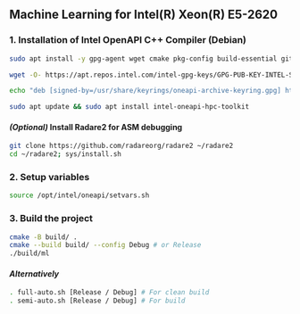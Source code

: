 ## Machine Learning for Intel(R) Xeon(R) E5-2620

### 1. Installation of Intel OpenAPI C++ Compiler (Debian)
```bash
sudo apt install -y gpg-agent wget cmake pkg-config build-essential git

wget -O- https://apt.repos.intel.com/intel-gpg-keys/GPG-PUB-KEY-INTEL-SW-PRODUCTS.PUB | gpg --dearmor | sudo tee /usr/share/keyrings/oneapi-archive-keyring.gpg > /dev/null

echo "deb [signed-by=/usr/share/keyrings/oneapi-archive-keyring.gpg] https://apt.repos.intel.com/oneapi all main" | sudo tee /etc/apt/sources.list.d/oneAPI.list

sudo apt update && sudo apt install intel-oneapi-hpc-toolkit
```
#### *(Optional)* Install Radare2 for ASM debugging
```bash
git clone https://github.com/radareorg/radare2 ~/radare2
cd ~/radare2; sys/install.sh
```

### 2. Setup variables
```bash
source /opt/intel/oneapi/setvars.sh
```

### 3. Build the project
```bash
cmake -B build/ .
cmake --build build/ --config Debug # or Release
./build/ml
```

#### *Alternatively*
```bash
. full-auto.sh [Release / Debug] # For clean build
. semi-auto.sh [Release / Debug] # For build
```
